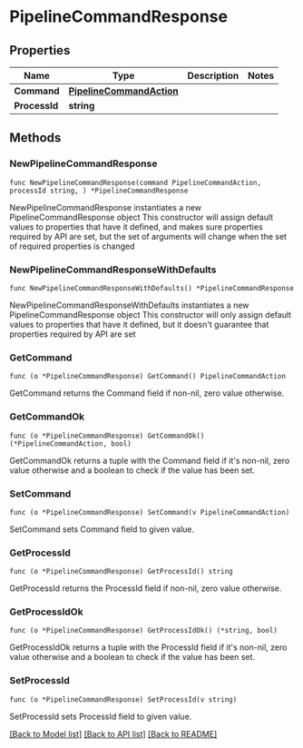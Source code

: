 # PipelineCommandResponse

## Properties

Name | Type | Description | Notes
------------ | ------------- | ------------- | -------------
**Command** | [**PipelineCommandAction**](PipelineCommandAction.md) |  | 
**ProcessId** | **string** |  | 

## Methods

### NewPipelineCommandResponse

`func NewPipelineCommandResponse(command PipelineCommandAction, processId string, ) *PipelineCommandResponse`

NewPipelineCommandResponse instantiates a new PipelineCommandResponse object
This constructor will assign default values to properties that have it defined,
and makes sure properties required by API are set, but the set of arguments
will change when the set of required properties is changed

### NewPipelineCommandResponseWithDefaults

`func NewPipelineCommandResponseWithDefaults() *PipelineCommandResponse`

NewPipelineCommandResponseWithDefaults instantiates a new PipelineCommandResponse object
This constructor will only assign default values to properties that have it defined,
but it doesn't guarantee that properties required by API are set

### GetCommand

`func (o *PipelineCommandResponse) GetCommand() PipelineCommandAction`

GetCommand returns the Command field if non-nil, zero value otherwise.

### GetCommandOk

`func (o *PipelineCommandResponse) GetCommandOk() (*PipelineCommandAction, bool)`

GetCommandOk returns a tuple with the Command field if it's non-nil, zero value otherwise
and a boolean to check if the value has been set.

### SetCommand

`func (o *PipelineCommandResponse) SetCommand(v PipelineCommandAction)`

SetCommand sets Command field to given value.


### GetProcessId

`func (o *PipelineCommandResponse) GetProcessId() string`

GetProcessId returns the ProcessId field if non-nil, zero value otherwise.

### GetProcessIdOk

`func (o *PipelineCommandResponse) GetProcessIdOk() (*string, bool)`

GetProcessIdOk returns a tuple with the ProcessId field if it's non-nil, zero value otherwise
and a boolean to check if the value has been set.

### SetProcessId

`func (o *PipelineCommandResponse) SetProcessId(v string)`

SetProcessId sets ProcessId field to given value.



[[Back to Model list]](../README.md#documentation-for-models) [[Back to API list]](../README.md#documentation-for-api-endpoints) [[Back to README]](../README.md)


